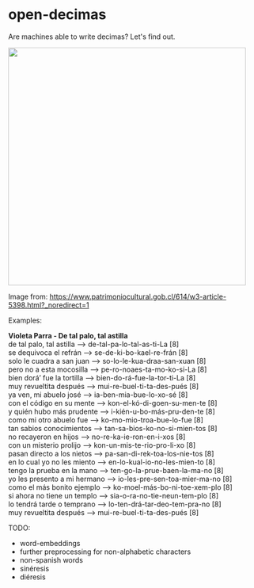 # open-decimas

Are machines able to write decimas? Let's find out.

<img src="https://user-images.githubusercontent.com/61199264/103969615-34d3bf00-515e-11eb-8a62-e6c0fb96e760.png" width="480">

Image from: https://www.patrimoniocultural.gob.cl/614/w3-article-5398.html?_noredirect=1

Examples:

**Violeta Parra - De tal palo, tal astilla**\
de tal palo, tal astilla --> de-tal-pa-lo-tal-as-ti-La [8]\
se dequivoca el refrán --> se-de-ki-bo-kael-re-frán [8]\
solo le cuadra a san juan --> so-lo-le-kua-draa-san-xuan [8]\
pero no a esta mocosilla --> pe-ro-noaes-ta-mo-ko-si-La [8]\
bien dorá’ fue la tortilla --> bien-do-rá-fue-la-tor-ti-La [8]\
muy revueltita después --> mui-re-buel-ti-ta-des-pués [8]\
ya ven, mi abuelo josé --> ia-ben-mia-bue-lo-xo-sé [8]\
con el código en su mente --> kon-el-kó-di-goen-su-men-te [8]\
y quién hubo más prudente --> i-kién-u-bo-más-pru-den-te [8]\
como mi otro abuelo fue --> ko-mo-mio-troa-bue-lo-fue [8]\
tan sabios conocimientos --> tan-sa-bios-ko-no-si-mien-tos [8]\
no recayeron en hijos --> no-re-ka-ie-ron-en-i-xos [8]\
con un misterio prolijo --> kon-un-mis-te-rio-pro-li-xo [8]\
pasan directo a los nietos --> pa-san-di-rek-toa-los-nie-tos [8]\
en lo cual yo no les miento --> en-lo-kual-io-no-les-mien-to [8]\
tengo la prueba en la mano --> ten-go-la-prue-baen-la-ma-no [8]\
yo les presento a mi hermano --> io-les-pre-sen-toa-mier-ma-no [8]\
como el más bonito ejemplo --> ko-moel-más-bo-ni-toe-xem-plo [8]\
si ahora no tiene un templo --> sia-o-ra-no-tie-neun-tem-plo [8]\
lo tendrá tarde o temprano --> lo-ten-drá-tar-deo-tem-pra-no [8]\
muy revueltita después --> mui-re-buel-ti-ta-des-pués [8]

TODO:
- word-embeddings
- further preprocessing for non-alphabetic characters
- non-spanish words
- sinéresis
- diéresis
